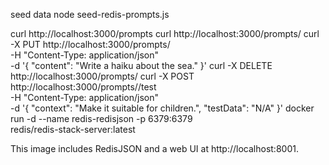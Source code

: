 seed data 
node seed-redis-prompts.js

curl http://localhost:3000/prompts
curl http://localhost:3000/prompts/<promptId>
curl -X PUT http://localhost:3000/prompts/<promptId> \
  -H "Content-Type: application/json" \
  -d '{
    "content": "Write a haiku about the sea."
  }'
curl -X DELETE http://localhost:3000/prompts/<promptId>
curl -X POST http://localhost:3000/prompts/<promptId>/test \
  -H "Content-Type: application/json" \
  -d '{
    "context": "Make it suitable for children.",
    "testData": "N/A"
  }'
docker run -d --name redis-redisjson -p 6379:6379 \
  redis/redis-stack-server:latest

  This image includes RedisJSON and a web UI at http://localhost:8001.